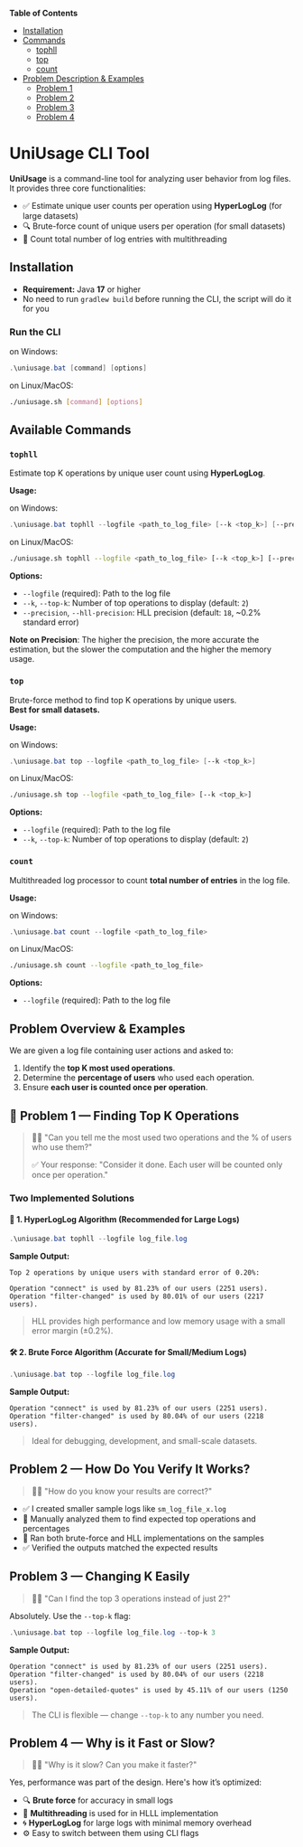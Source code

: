 **Table of Contents**

- [Installation](#installation)
- [Commands](#available-commands)
  - [tophll](#tophll)
  - [top](#top)
  - [count](#count)
- [Problem Description & Examples](#problem-overview--examples)
  - [Problem 1](#problem-1--finding-top-k-operations)
  - [Problem 2](#problem-2--how-do-you-verify-it-works)
  - [Problem 3](#problem-3--changing-k-easily)
  - [Problem 4](#problem-4--why-is-it-fast-or-slow)

# UniUsage CLI Tool


**UniUsage** is a command-line tool for analyzing user behavior from log files. It provides three core functionalities:

- ✅ Estimate unique user counts per operation using **HyperLogLog** (for large datasets)
- 🔍 Brute-force count of unique users per operation (for small datasets)
- 🔢 Count total number of log entries with multithreading


## Installation

- **Requirement:** Java **17** or higher
- No need to run `gradlew build` before running the CLI, the script will do it for you

### Run the CLI

on Windows:
```powershell
.\uniusage.bat [command] [options]
```

on Linux/MacOS:
```bash
./uniusage.sh [command] [options]
```


## Available Commands

### `tophll`

Estimate top K operations by unique user count using **HyperLogLog**.

**Usage:**

on Windows:

```powershell
.\uniusage.bat tophll --logfile <path_to_log_file> [--k <top_k>] [--precision <hll_precision>]
```

on Linux/MacOS:

```bash
./uniusage.sh tophll --logfile <path_to_log_file> [--k <top_k>] [--precision <hll_precision>]
```

**Options:**

- `--logfile` (required): Path to the log file  
- `--k`, `--top-k`: Number of top operations to display (default: `2`)  
- `--precision`, `--hll-precision`: HLL precision (default: `18`, ~0.2% standard error)

**Note on Precision**: The higher the precision, the more accurate the estimation, but the slower the computation and the higher the memory usage.

### `top`

Brute-force method to find top K operations by unique users.  
**Best for small datasets.**

**Usage:**

on Windows:
```powershell
.\uniusage.bat top --logfile <path_to_log_file> [--k <top_k>]
```

on Linux/MacOS:
```bash
./uniusage.sh top --logfile <path_to_log_file> [--k <top_k>]
```

**Options:**

- `--logfile` (required): Path to the log file  
- `--k`, `--top-k`: Number of top operations to display (default: `2`)


### `count`

Multithreaded log processor to count **total number of entries** in the log file.

**Usage:**

on Windows:
```powershell
.\uniusage.bat count --logfile <path_to_log_file>
```

on Linux/MacOS:

```bash
./uniusage.sh count --logfile <path_to_log_file>
```

**Options:**

- `--logfile` (required): Path to the log file


## Problem Overview & Examples

We are given a log file containing user actions and asked to:

1. Identify the **top K most used operations**.
2. Determine the **percentage of users** who used each operation.
3. Ensure **each user is counted once per operation**.

## 🧩 Problem 1 — Finding Top K Operations

> 🧑‍💼 "Can you tell me the most used two operations and the % of users who use them?"
>
> ✅ Your response: "Consider it done. Each user will be counted only once per operation."

### Two Implemented Solutions

#### 🔬 1. HyperLogLog Algorithm (Recommended for Large Logs)

```powershell
.\uniusage.bat tophll --logfile log_file.log
```

**Sample Output:**

```
Top 2 operations by unique users with standard error of 0.20%:

Operation "connect" is used by 81.23% of our users (2251 users).
Operation "filter-changed" is used by 80.01% of our users (2217 users).
```

> HLL provides high performance and low memory usage with a small error margin (±0.2%).



#### 🛠️ 2. Brute Force Algorithm (Accurate for Small/Medium Logs)

```powershell
.\uniusage.bat top --logfile log_file.log
```

**Sample Output:**

```
Operation "connect" is used by 81.23% of our users (2251 users).
Operation "filter-changed" is used by 80.04% of our users (2218 users).
```

> Ideal for debugging, development, and small-scale datasets.



## Problem 2 — How Do You Verify It Works?

> 🧑‍💼 "How do you know your results are correct?"

- ✅ I created smaller sample logs like `sm_log_file_x.log`
- 🔎 Manually analyzed them to find expected top operations and percentages
- 🧪 Ran both brute-force and HLL implementations on the samples
- ✅ Verified the outputs matched the expected results



## Problem 3 — Changing K Easily

> 🧑‍💼 "Can I find the top 3 operations instead of just 2?"

Absolutely. Use the `--top-k` flag:

```powershell
.\uniusage.bat top --logfile log_file.log --top-k 3
```

**Sample Output:**

```
Operation "connect" is used by 81.23% of our users (2251 users).
Operation "filter-changed" is used by 80.04% of our users (2218 users).
Operation "open-detailed-quotes" is used by 45.11% of our users (1250 users).
```

> The CLI is flexible — change `--top-k` to any number you need.



## Problem 4 — Why is it Fast or Slow?

> 🧑‍💼 "Why is it slow? Can you make it faster?"

Yes, performance was part of the design. Here's how it’s optimized:

- 🔍 **Brute force** for accuracy in small logs
- 🧵 **Multithreading** is used for in HLLL implementation
- 🌀 **HyperLogLog** for large logs with minimal memory overhead
- ⚙️ Easy to switch between them using CLI flags
